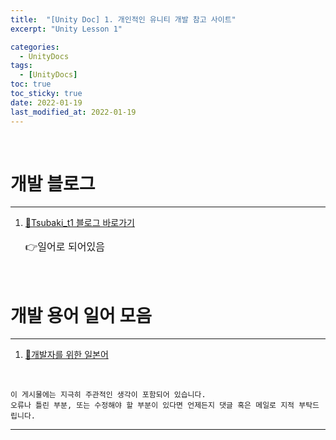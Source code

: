 ```yaml
---
title:  "[Unity Doc] 1. 개인적인 유니티 개발 참고 사이트"
excerpt: "Unity Lesson 1"

categories:
  - UnityDocs
tags:
  - [UnityDocs]
toc: true
toc_sticky: true
date: 2022-01-19 
last_modified_at: 2022-01-19
---
```

<br>

# 개발 블로그
<hr>

1. [🚀Tsubaki_t1 블로그 바로가기](https://tsubakit1.hateblo.jp/)  
   <p style="font-size:12pt"> 👉일어로 되어있음 </p>


<br>

# 개발 용어 일어 모음
<hr>

1. [🚀개발자를 위한 일본어](https://m.blog.naver.com/PostView.naver?isHttpsRedirect=true&blogId=chansury&logNo=120045278959)

<br>

    이 게시물에는 지극히 주관적인 생각이 포함되어 있습니다. 
    오류나 틀린 부분, 또는 수정해야 할 부분이 있다면 언제든지 댓글 혹은 메일로 지적 부탁드립니다.
    
<hr>

